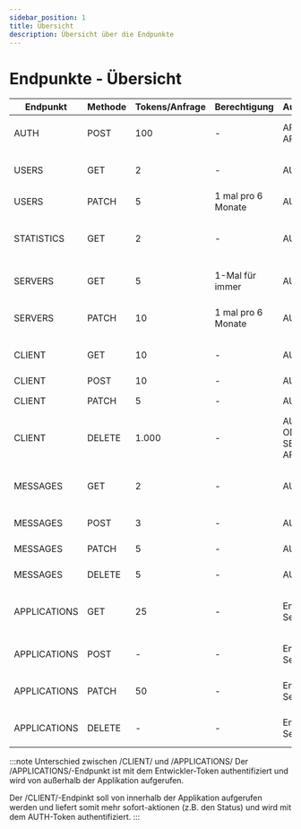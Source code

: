 ```yaml
---
sidebar_position: 1
title: Übersicht
description: Übersicht über die Endpunkte
---
```


# Endpunkte - Übersicht

| Endpunkt | Methode | Tokens/Anfrage | Berechtigung | Authentifizierung | Beispiel |
| --- | --- | --- | --- | --- | --- |
| AUTH | POST | 100 | - | APP-SECRET und APP-ID | Get Authentication Token |
| USERS  | GET | 2 | - | AUTH-Token | Name eines Nutzers bekommen |
| USERS | PATCH | 5 | 1 mal pro 6 Monate | AUTH-Token | Status eines Nutzers setzen |
| STATISTICS | GET | 2 | - | AUTH-Token | Die Anzahl an registrierten Nutzern bekommen |
| SERVERS | GET | 5 | 1-Mal für immer | AUTH-Token | Name eines Servers bekommen |
| SERVERS | PATCH | 10 | 1 mal pro 6 Monate | AUTH-Token | Server berechtigungen einstellen |
| CLIENT | GET | 10 | - | AUTH-Token | Name der genutzen APP bekommen |
| CLIENT | POST | 10 | - | AUTH-Token | App Ausloggen |
| CLIENT | PATCH | 5 | - | AUTH-Token | Status der App setzen |
| CLIENT | DELETE | 1.000 | - | AUTH-Token ODER APP-SECRET und APP-ID | Notfall-Zurücksetzung der APP |
| MESSAGES | GET | 2 | - | AUTH-Token | Information über eine Nachricht bekommen |
| MESSAGES | POST | 3 | - | AUTH-Token | Eine Nachricht senden |
| MESSAGES | PATCH | 5 | - | AUTH-Token | Eine Nachricht bearbeiten |
| MESSAGES | DELETE | 5 | - | AUTH-Token | Eine Nachricht löschen |
| APPLICATIONS | GET | 25 | - | Entwickler-Secret | Informationen über eine Applikation bekommen |
| APPLICATIONS | POST | - | - | Entwickler-Secret | Eine neue Applikation erstellen |
| APPLICATIONS | PATCH | 50 | - | Entwickler-Secret | Eine Applikation umbenennen |
| APPLICATIONS | DELETE | - | - | Entwickler-Secret | Eine Applikation löschen |

:::note Unterschied zwischen /CLIENT/ und /APPLICATIONS/
Der /APPLICATIONS/-Endpunkt ist mit dem Entwickler-Token authentifiziert und wird von außerhalb der Applikation aufgerufen. 

Der /CLIENT/-Endpinkt soll von innerhalb der Applikation aufgerufen werden und liefert somit mehr sofort-aktionen (z.B. den Status) und wird mit dem AUTH-Token authentifiziert.
:::
